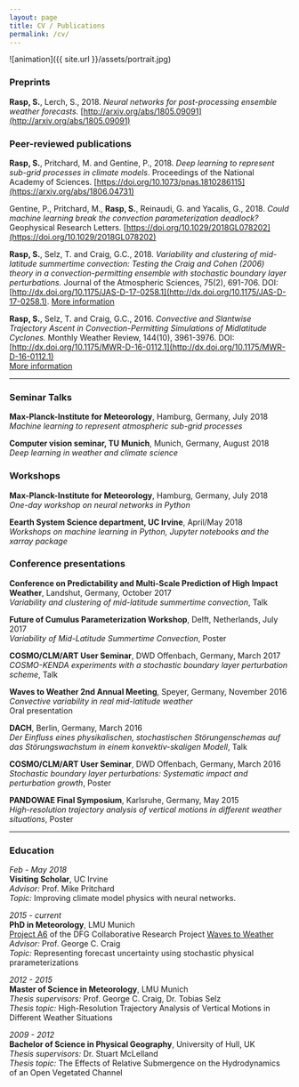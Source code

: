 ```yaml
---
layout: page
title: CV / Publications
permalink: /cv/
---
```


![animation]({{ site.url }}/assets/portrait.jpg) 

### Preprints

**Rasp, S.**, Lerch, S., 2018. *Neural networks for post-processing ensemble weather forecasts.* [http://arxiv.org/abs/1805.09091](http://arxiv.org/abs/1805.09091)


### Peer-reviewed publications

**Rasp, S.**, Pritchard, M. and Gentine, P., 2018. *Deep learning to represent sub-grid processes in climate models*. Proceedings of the National Academy of Sciences. [https://doi.org/10.1073/pnas.1810286115](https://arxiv.org/abs/1806.04731)

Gentine, P., Pritchard, M., **Rasp, S.**, Reinaudi, G. and Yacalis, G., 2018. *Could machine learning break the convection parameterization deadlock?* Geophysical Research Letters. [https://doi.org/10.1029/2018GL078202](https://doi.org/10.1029/2018GL078202)

**Rasp, S.**, Selz, T. and Craig, G.C., 2018. *Variability and clustering of mid-latitude summertime convection: Testing the Craig and Cohen (2006) theory in a convection-permitting ensemble with stochastic boundary layer perturbations.* Journal of the Atmospheric Sciences, 75(2), 691-706. DOI: [http://dx.doi.org/10.1175/JAS-D-17-0258.1](http://dx.doi.org/10.1175/JAS-D-17-0258.1).
[More information](https://raspstephan.github.io/research/#variability)

**Rasp, S.**, Selz, T. and Craig, G.C., 2016. *Convective and Slantwise Trajectory Ascent in Convection-Permitting Simulations of Midlatitude Cyclones.* Monthly Weather Review, 144(10), 3961-3976. DOI: [http://dx.doi.org/10.1175/MWR-D-16-0112.1](http://dx.doi.org/10.1175/MWR-D-16-0112.1)  
[More information](https://raspstephan.github.io/research/#wcb)



---

### Seminar Talks

**Max-Planck-Institute for Meteorology**, Hamburg, Germany, July 2018  
*Machine learning to represent atmospheric sub-grid processes*  

**Computer vision seminar, TU Munich**, Munich, Germany, August 2018   
*Deep learning in weather and climate science*


### Workshops

**Max-Planck-Institute for Meteorology**, Hamburg, Germany, July 2018  
*One-day workshop on neural networks in Python*

**Eearth System Science department, UC Irvine**, April/May 2018  
*Workshops on machine learning in Python, Jupyter notebooks and the xarray package*

### Conference presentations


**Conference on Predictability and Multi-Scale Prediction of High Impact Weather**, Landshut, Germany, October 2017  
*Variability and clustering of mid-latitude summertime convection*, Talk 


**Future of Cumulus Parameterization Workshop**, Delft, Netherlands, July 2017   
*Variability of Mid-Latitude Summertime Convection*, Poster 


**COSMO/CLM/ART User Seminar**, DWD Offenbach, Germany, March 2017  
*COSMO-KENDA experiments with a stochastic boundary layer perturbation scheme*, Talk


**Waves to Weather 2nd Annual Meeting**, Speyer, Germany, November 2016  
*Convective variability in real mid-latitude weather*  
Oral presentation  


**DACH**, Berlin, Germany, March 2016  
*Der Einfluss eines physikalischen, stochastischen Störungenschemas auf das Störungswachstum in einem konvektiv-skaligen Modell*, Talk


**COSMO/CLM/ART User Seminar**, DWD Offenbach, Germany, March 2016  
*Stochastic boundary layer perturbations: Systematic impact and perturbation growth*, Poster  


**PANDOWAE Final Symposium**, Karlsruhe, Germany, May 2015  
*High-resolution trajectory analysis of vertical motions in different weather situations*, Poster  

---

### Education

*Feb - May 2018*  
**Visiting Scholar**, UC Irvine  
*Advisor:* Prof. Mike Pritchard  
*Topic:* Improving climate model physics with neural networks.


*2015 - current*  
**PhD in Meteorology**, LMU Munich    
[Project A6](http://www.w2w.meteo.physik.uni-muenchen.de/research_areas/a6/index.html) of the DFG Collaborative Research Project [Waves to Weather](http://www.w2w.meteo.physik.uni-muenchen.de)  
*Advisor:* Prof. George C. Craig  
*Topic:* Representing forecast uncertainty using stochastic physical prarameterizations


*2012 - 2015*  
**Master of Science in Meteorology**, LMU Munich  
*Thesis supervisors:* Prof. George C. Craig, Dr. Tobias Selz   
*Thesis topic:* High-Resolution Trajectory Analysis of Vertical Motions in Different Weather Situations

*2009 - 2012*  
**Bachelor of Science in Physical Geography**, University of Hull, UK  
*Thesis supervisors:* Dr. Stuart McLelland  
*Thesis topic:* The Effects of Relative Submergence on the Hydrodynamics of an Open Vegetated Channel



